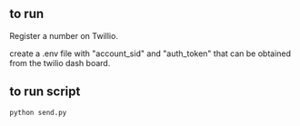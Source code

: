 ## to run  
Register a number on Twillio.  

create a .env file with "account_sid" and "auth_token" that can be obtained from the twilio dash board.  

## to run script  
`python send.py`  
